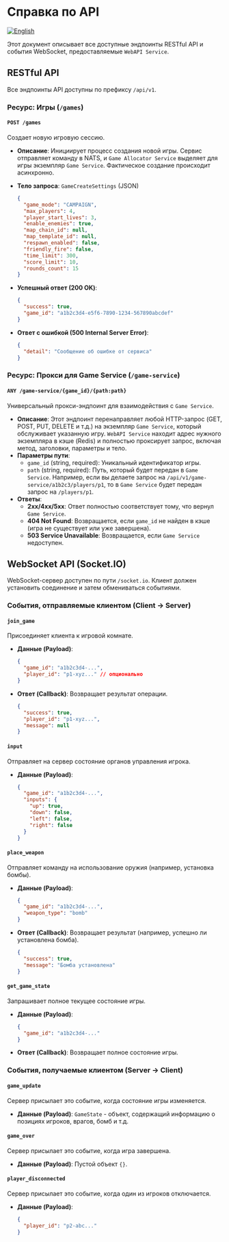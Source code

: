 # Справка по API
[![English](https://img.shields.io/badge/lang-English-blue)](../en/api.md)

Этот документ описывает все доступные эндпоинты RESTful API и события WebSocket, предоставляемые `WebAPI Service`.

## RESTful API

Все эндпоинты API доступны по префиксу `/api/v1`.

### Ресурс: Игры (`/games`)

#### `POST /games`

Создает новую игровую сессию.

*   **Описание**: Инициирует процесс создания новой игры. Сервис отправляет команду в NATS, и `Game Allocator Service` выделяет для игры экземпляр `Game Service`. Фактическое создание происходит асинхронно.
*   **Тело запроса**: `GameCreateSettings` (JSON)

    ```json
    {
      "game_mode": "CAMPAIGN",
      "max_players": 4,
      "player_start_lives": 3,
      "enable_enemies": true,
      "map_chain_id": null,
      "map_template_id": null,
      "respawn_enabled": false,
      "friendly_fire": false,
      "time_limit": 300,
      "score_limit": 10,
      "rounds_count": 15
    }
    ```
*   **Успешный ответ (200 OK)**:

    ```json
    {
      "success": true,
      "game_id": "a1b2c3d4-e5f6-7890-1234-567890abcdef"
    }
    ```
*   **Ответ с ошибкой (500 Internal Server Error)**:

    ```json
    {
      "detail": "Сообщение об ошибке от сервиса"
    }
    ```

### Ресурс: Прокси для Game Service (`/game-service`)

#### `ANY /game-service/{game_id}/{path:path}`

Универсальный прокси-эндпоинт для взаимодействия с `Game Service`.

*   **Описание**: Этот эндпоинт перенаправляет любой HTTP-запрос (GET, POST, PUT, DELETE и т.д.) на экземпляр `Game Service`, который обслуживает указанную игру. `WebAPI Service` находит адрес нужного экземпляра в кэше (Redis) и полностью проксирует запрос, включая метод, заголовки, параметры и тело.
*   **Параметры пути**:
    *   `game_id` (string, required): Уникальный идентификатор игры.
    *   `path` (string, required): Путь, который будет передан в `Game Service`. Например, если вы делаете запрос на `/api/v1/game-service/a1b2c3/players/p1`, то в `Game Service` будет передан запрос на `/players/p1`.
*   **Ответы**:
    *   **2xx/4xx/5xx**: Ответ полностью соответствует тому, что вернул `Game Service`.
    *   **404 Not Found**: Возвращается, если `game_id` не найден в кэше (игра не существует или уже завершена).
    *   **503 Service Unavailable**: Возвращается, если `Game Service` недоступен.

## WebSocket API (Socket.IO)

WebSocket-сервер доступен по пути `/socket.io`. Клиент должен установить соединение и затем обмениваться событиями.

### События, отправляемые клиентом (Client -> Server)

#### `join_game`

Присоединяет клиента к игровой комнате.

*   **Данные (Payload)**:

    ```json
    {
      "game_id": "a1b2c3d4-...",
      "player_id": "p1-xyz..." // опционально
    }
    ```
*   **Ответ (Callback)**: Возвращает результат операции.

    ```json
    {
      "success": true,
      "player_id": "p1-xyz...",
      "message": null
    }
    ```

#### `input`

Отправляет на сервер состояние органов управления игрока.

*   **Данные (Payload)**:

    ```json
    {
      "game_id": "a1b2c3d4-...",
      "inputs": {
        "up": true,
        "down": false,
        "left": false,
        "right": false
      }
    }
    ```

#### `place_weapon`

Отправляет команду на использование оружия (например, установка бомбы).

*   **Данные (Payload)**:

    ```json
    {
      "game_id": "a1b2c3d4-...",
      "weapon_type": "bomb"
    }
    ```
*   **Ответ (Callback)**: Возвращает результат (например, успешно ли установлена бомба).

    ```json
    {
      "success": true,
      "message": "Бомба установлена"
    }
    ```

#### `get_game_state`

Запрашивает полное текущее состояние игры.

*   **Данные (Payload)**:

    ```json
    {
      "game_id": "a1b2c3d4-..."
    }
    ```
*   **Ответ (Callback)**: Возвращает полное состояние игры.

### События, получаемые клиентом (Server -> Client)

#### `game_update`

Сервер присылает это событие, когда состояние игры изменяется.

*   **Данные (Payload)**: `GameState` - объект, содержащий информацию о позициях игроков, врагов, бомб и т.д.

#### `game_over`

Сервер присылает это событие, когда игра завершена.

*   **Данные (Payload)**: Пустой объект `{}`.

#### `player_disconnected`

Сервер присылает это событие, когда один из игроков отключается.

*   **Данные (Payload)**:

    ```json
    {
      "player_id": "p2-abc..."
    }
    ```
